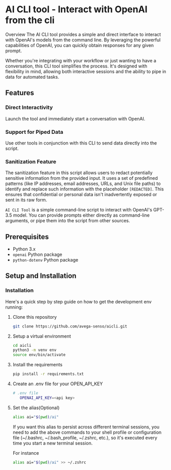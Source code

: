 # AI CLI tool - Interact with OpenAI from the cli

Overview
The AI CLI tool provides a simple and direct interface to interact with OpenAI's models from the command line. By leveraging the powerful capabilities of OpenAI, you can quickly obtain responses for any given prompt.

Whether you're integrating with your workflow or just wanting to have a conversation, this CLI tool simplifies the process. It's designed with flexibility in mind, allowing both interactive sessions and the ability to pipe in data for automated tasks.

## Features
### Direct Interactivity
Launch the tool and immediately start a conversation with OpenAI.
### Support for Piped Data
Use other tools in conjunction with this CLI to send data directly into the script.
### Sanitization Feature
The sanitization feature in this script allows users to redact potentially sensitive information from the provided input. It uses a set of predefined patterns (like IP addresses, email addresses, URLs, and Unix file paths) to identify and replace such information with the placeholder `[REDACTED]`. This ensures that confidential or personal data isn't inadvertently exposed or sent in its raw form.

`AI CLI Tool` is a simple command-line script to interact with OpenAI's GPT-3.5 model. You can provide prompts either directly as command-line arguments, or pipe them into the script from other sources.

## Prerequisites

- Python 3.x
- `openai` Python package
- `python-dotenv` Python package

## Setup and Installation
### Installation

Here's a quick step by step guide on how to get the development env running:

1. Clone this repository

    ```bash
    git clone https://github.com/avega-senso/aicli.git
    ```
2. Setup a virtual environment

    ```bash
    cd aicli
    python3 -m venv env
    source env/bin/activate
    ```

3. Install the requirements

    ```bash
    pip install -r requirements.txt
    ```

4. Create an .env file for your OPEN_API_KEY

    ```bash
    # .env file
       OPENAI_API_KEY=<api key>
    ```

5. Set the alias(Optional)

    ```bash
    alias ai="$(pwd)/ai"
    ```

    If you want this alias to persist across different terminal sessions, you need to add the above commands to your shell profile or configuration file (~/.bashrc, ~/.bash_profile, ~/.zshrc, etc.), so it's executed every time you start a new terminal session.

    For instance
    ```bash
    alias ai="$(pwd)/ai" >> ~/.zshrc
    ```